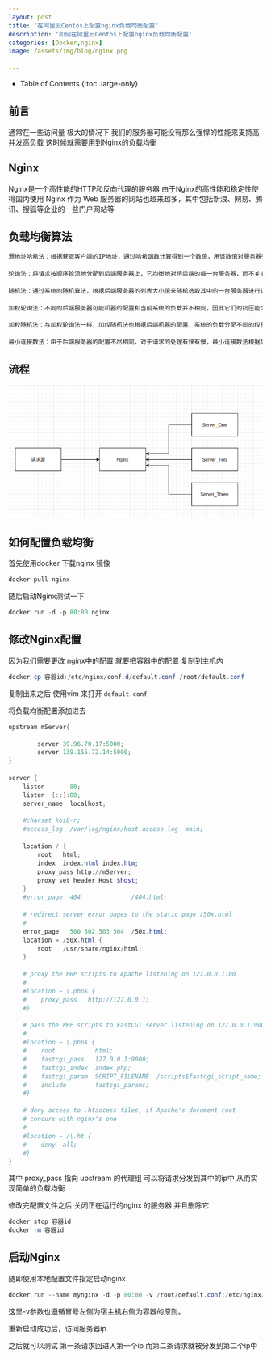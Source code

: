 ```yaml
---
layout: post
title: '在阿里云Centos上配置nginx负载均衡配置'
description: '如何在阿里云Centos上配置nginx负载均衡配置'
categories: [Docker,nginx]
image: /assets/img/blog/nginx.png

---
```


- Table of Contents
{:toc .large-only}

## 前言
通常在一些访问量 极大的情况下 
我们的服务器可能没有那么强悍的性能来支持高并发高负载
这时候就需要用到Nginx的负载均衡 

## Nginx
Nginx是一个高性能的HTTP和反向代理的服务器 由于Nginx的高性能和稳定性使得国内使用 Nginx 作为 Web 服务器的网站也越来越多，其中包括新浪、网易、腾讯、搜狐等企业的一些门户网站等

## 负载均衡算法

```powershell
源地址哈希法：根据获取客户端的IP地址，通过哈希函数计算得到一个数值，用该数值对服务器列表的大小进行取模运算，得到的结果便是客服端要访问服务器的序号。采用源地址哈希法进行负载均衡，同一IP地址的客户端，当后端服务器列表不变时，它每次都会映射到同一台后端服务器进行访问。

轮询法：将请求按顺序轮流地分配到后端服务器上，它均衡地对待后端的每一台服务器，而不关心服务器实际的连接数和当前的系统负载。

随机法：通过系统的随机算法，根据后端服务器的列表大小值来随机选取其中的一台服务器进行访问。

加权轮询法：不同的后端服务器可能机器的配置和当前系统的负载并不相同，因此它们的抗压能力也不相同。给配置高、负载低的机器配置更高的权重，让其处理更多的请；而配置低、负载高的机器，给其分配较低的权重，降低其系统负载，加权轮询能很好地处理这一问题，并将请求顺序且按照权重分配到后端。

加权随机法：与加权轮询法一样，加权随机法也根据后端机器的配置，系统的负载分配不同的权重。不同的是，它是按照权重随机请求后端服务器，而非顺序。

最小连接数法：由于后端服务器的配置不尽相同，对于请求的处理有快有慢，最小连接数法根据后端服务器当前的连接情况，动态地选取其中当前积压连接数最少的一台服务器来处理当前的请求，尽可能地提高后端服务的利用效率，将负责合理地分流到每一台服务器。
```

## 流程

![Nginx流程](/assets/img/nginx/Nginx_process.png)

## 如何配置负载均衡

首先使用docker 下载nginx 镜像 

```powershell
docker pull nginx
```

随后启动Nginx测试一下

```powershell
docker run -d -p 80:80 nginx
```
## 修改Nginx配置
因为我们需要更改 nginx中的配置 
就要把容器中的配置 复制到主机内 

```powershell
docker cp 容器id:/etc/nginx/conf.d/default.conf /root/default.conf
```

复制出来之后 使用vim 来打开 ``default.conf``

将负载均衡配置添加进去

```powershell
upstream mServer{

        server 39.96.70.17:5000;
        server 139.155.72.14:5000;
}

server {
    listen       80;
    listen  [::]:80;
    server_name  localhost;

    #charset koi8-r;
    #access_log  /var/log/nginx/host.access.log  main;

    location / {
        root   html;
        index  index.html index.htm;
        proxy_pass http://mServer;
        proxy_set_header Host $host;
    }
    #error_page  404              /404.html;

    # redirect server error pages to the static page /50x.html
    #
    error_page   500 502 503 504  /50x.html;
    location = /50x.html {
        root   /usr/share/nginx/html;
    }

    # proxy the PHP scripts to Apache listening on 127.0.0.1:80
    #
    #location ~ \.php$ {
    #    proxy_pass   http://127.0.0.1;
    #}

    # pass the PHP scripts to FastCGI server listening on 127.0.0.1:9000
    #
    #location ~ \.php$ {
    #    root           html;
    #    fastcgi_pass   127.0.0.1:9000;
    #    fastcgi_index  index.php;
    #    fastcgi_param  SCRIPT_FILENAME  /scripts$fastcgi_script_name;
    #    include        fastcgi_params;
    #}

    # deny access to .htaccess files, if Apache's document root
    # concurs with nginx's one
    #
    #location ~ /\.ht {
    #    deny  all;
    #}
}	
```

其中 proxy_pass 指向 upstream 的代理组
可以将请求分发到其中的ip中 
从而实现简单的负载均衡 

修改完配置文件之后  关闭正在运行的nginx 的服务器
并且删除它

```powershell
docker stop 容器id
docker rm 容器id
```

## 启动Nginx
随即使用本地配置文件指定启动nginx

```powershell
docker run --name mynginx -d -p 80:80 -v /root/default.conf:/etc/nginx/conf.d/default.conf nginx
```

这里-v参数也遵循冒号左侧为宿主机右侧为容器的原则。

重新启动成功后，访问服务器ip

之后就可以测试 第一条请求回进入第一个ip
而第二条请求就被分发到第二个ip中

